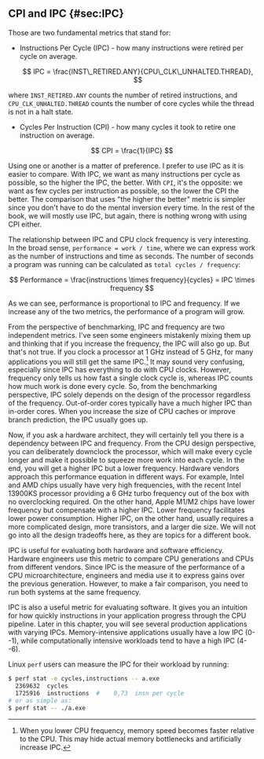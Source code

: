 ## CPI and IPC {#sec:IPC}

Those are two fundamental metrics that stand for:

* Instructions Per Cycle (IPC) - how many instructions were retired per cycle on average.

  $$
  IPC = \frac{INST\_RETIRED.ANY}{CPU\_CLK\_UNHALTED.THREAD},
  $$

where `INST_RETIRED.ANY` counts the number of retired instructions, and `CPU_CLK_UNHALTED.THREAD` counts the number of core cycles while the thread is not in a halt state.

* Cycles Per Instruction (CPI) - how many cycles it took to retire one instruction on average.

$$
CPI = \frac{1}{IPC}
$$

Using one or another is a matter of preference. I prefer to use IPC as it is easier to compare. With IPC, we want as many instructions per cycle as possible, so the higher the IPC, the better. With `CPI`, it's the opposite: we want as few cycles per instruction as possible, so the lower the CPI the better. The comparison that uses "the higher the better" metric is simpler since you don't have to do the mental inversion every time. In the rest of the book, we will mostly use IPC, but again, there is nothing wrong with using CPI either.

The relationship between IPC and CPU clock frequency is very interesting. In the broad sense, `performance = work / time`, where we can express work as the number of instructions and time as seconds. The number of seconds a program was running can be calculated as `total cycles / frequency`: 

$$
Performance = \frac{instructions \times frequency}{cycles} = IPC \times frequency
$$

As we can see, performance is proportional to IPC and frequency. If we increase any of the two metrics, the performance of a program will grow.

From the perspective of benchmarking, IPC and frequency are two independent metrics. I've seen some engineers mistakenly mixing them up and thinking that if you increase the frequency, the IPC will also go up. But that's not true. If you clock a processor at 1 GHz instead of 5 GHz, for many applications you will still get the same IPC.[^1] It may sound very confusing, especially since IPC has everything to do with CPU clocks. However, frequency only tells us how fast a single clock cycle is, whereas IPC counts how much work is done every cycle. So, from the benchmarking perspective, IPC solely depends on the design of the processor regardless of the frequency. Out-of-order cores typically have a much higher IPC than in-order cores. When you increase the size of CPU caches or improve branch prediction, the IPC usually goes up.

Now, if you ask a hardware architect, they will certainly tell you there is a dependency between IPC and frequency. From the CPU design perspective, you can deliberately downclock the processor, which will make every cycle longer and make it possible to squeeze more work into each cycle. In the end, you will get a higher IPC but a lower frequency. Hardware vendors approach this performance equation in different ways. For example, Intel and AMD chips usually have very high frequencies, with the recent Intel 13900KS processor providing a 6 GHz turbo frequency out of the box with no overclocking required. On the other hand, Apple M1/M2 chips have lower frequency but compensate with a higher IPC. Lower frequency facilitates lower power consumption. Higher IPC, on the other hand, usually requires a more complicated design, more transistors, and a larger die size. We will not go into all the design tradeoffs here, as they are topics for a different book.

IPC is useful for evaluating both hardware and software efficiency. Hardware engineers use this metric to compare CPU generations and CPUs from different vendors. Since IPC is the measure of the performance of a CPU microarchitecture, engineers and media use it to express gains over the previous generation. However, to make a fair comparison, you need to run both systems at the same frequency.

IPC is also a useful metric for evaluating software. It gives you an intuition for how quickly instructions in your application progress through the CPU pipeline. Later in this chapter, you will see several production applications with varying IPCs. Memory-intensive applications usually have a low IPC (0--1), while computationally intensive workloads tend to have a high IPC (4--6).

Linux `perf` users can measure the IPC for their workload by running:

```bash
$ perf stat -e cycles,instructions -- a.exe
  2369632  cycles                               
  1725916  instructions  #    0,73  insn per cycle
# or as simple as:
$ perf stat -- ./a.exe
```

[^1]: When you lower CPU frequency, memory speed becomes faster relative to the CPU. This may hide actual memory bottlenecks and artificially increase IPC.
